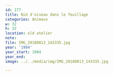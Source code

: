 ```yaml
---
id: 177
title: Nid d'oiseau dans le feuillage
categories: Animaux
w: 32
h: 32
location: old atelier
note:
file: IMG_20180813_143335.jpg
year: '1984'
year_start: 1984
year_end:
image: ../../media/img/IMG_20180813_143335.jpg

---
```

